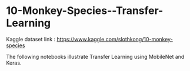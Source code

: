 # 10-Monkey-Species--Transfer-Learning

Kaggle dataset link : https://www.kaggle.com/slothkong/10-monkey-species

The following notebooks illustrate Transfer Learning using MobileNet and Keras.
